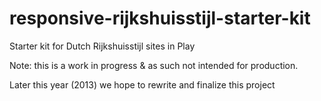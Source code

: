 responsive-rijkshuisstijl-starter-kit
=====================================

Starter kit for Dutch Rijkshuisstijl sites in Play

Note: this is a work in progress & as such not intended for production.

Later this year (2013) we hope to rewrite and finalize this project
